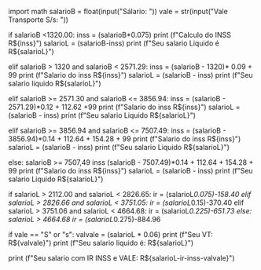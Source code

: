 import math
salarioB = float(input("Sálario: "))
vale = str(input("Vale Transporte S/s: "))

if salarioB <1320.00:
    inss = (salarioB*0.075)
    print (f"Calculo do INSS R${inss}")
    salarioL =  (salarioB-inss)
    print (f"Seu salario Liquido é R${salarioL}")
    
elif salarioB > 1320 and salarioB < 2571.29:
    inss = (salarioB - 1320)* 0.09 + 99
    print (f"Salario do inss R${inss}")
    salarioL = (salarioB - inss)
    print (f"Seu salario liquido R${salarioL}")

elif salarioB >= 2571.30 and salarioB <= 3856.94:
    inss = (salarioB - 2571.29)*0.12 + 112.62 +99
    print (f"Salario do inss R${inss}")
    salarioL = (salarioB - inss)
    print (f"Seu salario Liquido R${salarioL}")
    
elif salarioB >= 3856.94 and salarioB <= 7507.49:
    inss = (salarioB - 3856.94)*0.14 + 112.64 + 154.28 + 99
    print (f"Salario do inss R${inss}")
    salarioL = (salarioB - inss)
    print (f"Seu salario Liquido R${salarioL}")
    
else:
    salarioB >= 7507,49
    inss (salarioB - 7507.49)*0.14 + 112.64 + 154.28 + 99
    print (f"Salario do inss R${inss}")
    salarioL = (salarioB - inss)
    print (f"Seu salario Liquido R${salarioL}")
    
if salarioL > 2112.00 and salarioL < 2826.65:
    ir = (salarioL*0.075)-158.40
elif salarioL > 2826.66 and salarioL < 3751.05:
    ir = (salarioL*0.15)-370.40
elif salarioL > 3751.06 and salarioL < 4664.68:
    ir = (salarioL*0.225)-651.73
else:
    salarioL > 4664.68
    ir = (salarioL*0.275)-884.96

if vale == "S" or "s":
    valvale = (salarioL * 0.06)
    print (f"Seu VT: R${valvale}")
    print (f"Seu salario liquido é: R${salarioL}") 
    
print (f"Seu salario com IR INSS e VALE: R${salarioL-ir-inss-valvale}")
    
